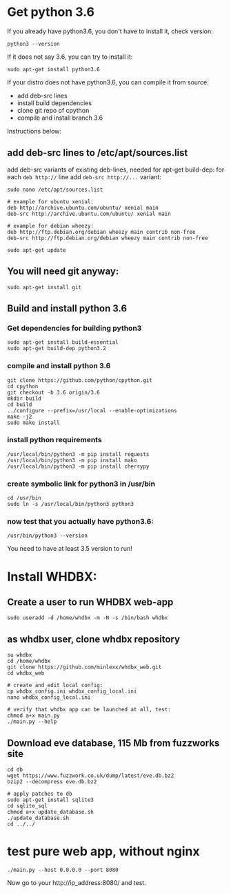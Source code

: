 # Get python 3.6
If you already have python3.6, you don't have to install it,
check version:
```
python3 --version
```
If it does not say 3.6, you can try to install it:
```
sudo apt-get install python3.6
```
If your distro does not have python3.6, you can compile it from source:
* add deb-src lines
* install build dependencies
* clone git repo of cpython
* compile and install branch 3.6

Instructions below:

## add deb-src lines to /etc/apt/sources.list
add deb-src variants of existing deb-lines, needed for apt-get build-dep:
for each `deb http://` line add `deb-src http://...` variant:
```
sudo nano /etc/apt/sources.list
```
```
# example for ubuntu xenial:
deb http://archive.ubuntu.com/ubuntu/ xenial main
deb-src http://archive.ubuntu.com/ubuntu/ xenial main
```
```
# example for debian wheezy:
deb http://ftp.debian.org/debian wheezy main contrib non-free
deb-src http://ftp.debian.org/debian wheezy main contrib non-free
```
```
sudo apt-get update
```

## You will need git anyway:
```
sudo apt-get install git
```

## Build and install python 3.6
### Get dependencies for building python3
```
sudo apt-get install build-essential
sudo apt-get build-dep python3.2
```
### compile and install python 3.6
```
git clone https://github.com/python/cpython.git
cd cpython
git checkout -b 3.6 origin/3.6
mkdir build
cd build
../configure --prefix=/usr/local --enable-optimizations
make -j2
sudo make install
```

### install python requirements
```
/usr/local/bin/python3 -m pip install requests
/usr/local/bin/python3 -m pip install mako
/usr/local/bin/python3 -m pip install cherrypy
```

### create symbolic link for python3 in /usr/bin
```
cd /usr/bin
sudo ln -s /usr/local/bin/python3 python3
```

### now test that you actually have python3.6:
```
/usr/bin/python3 --version
```
You need to have at least 3.5 version to run!

# Install WHDBX:
## Create a user to run WHDBX web-app
```
sudo useradd -d /home/whdbx -m -N -s /bin/bash whdbx
```

## as whdbx user, clone whdbx repository
```
su whdbx
cd /home/whdbx
git clone https://github.com/minlexx/whdbx_web.git
cd whdbx_web
```
```
# create and edit local config:
cp whdbx_config.ini whdbx_config_local.ini
nano whdbx_config_local.ini
```
```
# verify that whdbx app can be launched at all, test:
chmod a+x main.py
./main.py --help
```

## Download eve database, 115 Mb from fuzzworks site
```
cd db
wget https://www.fuzzwork.co.uk/dump/latest/eve.db.bz2
bzip2 --decompress eve.db.bz2
```
```
# apply patches to db
sudo apt-get install sqlite3
cd sqlite_sql
chmod a+x update_database.sh
./update_database.sh
cd ../../
```

# test pure web app, without nginx
```
./main.py --host 0.0.0.0 --port 8080
```

Now go to your http://ip_address:8080/ and test.